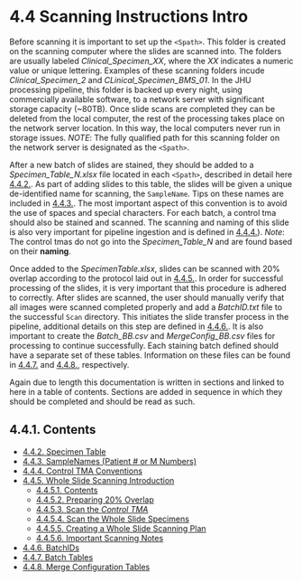 # 4.4 Scanning Instructions Intro
Before scanning it is important to set up the ```<Spath>```. This folder is created on the scanning computer where the slides are scanned into. The folders are usually labeled *Clinical_Specimen_XX*, where the *XX* indicates a numeric value or unique lettering. Examples of these scanning folders incude *Clinical_Specimen_2* and *CLinical_Specimen_BMS_01*. In the JHU processing pipeline, this folder is backed up every night, using commercially available software, to a network server with significant storage capacity (~80TB). Once slide scans are completed they can be deleted from the local computer, the rest of the processing takes place on the network server location. In this way, the local computers never run in storage issues. *NOTE*: The fully qualified path for this scanning folder on the network server is designated as the ```<Spath>```. 

After a new batch of slides are stained, they should be added to a *Specimen_Table_N.xlsx* file located in each ```<Spath>```, described in detail here [4.4.2.](scanning/SpecimenTable.md). As part of adding slides to this table, the slides will be given a unique de-identified name for scanning, the ```SampleName```. Tips on these names are included in [4.4.3.](scanning/SampleNames.md). The most important aspect of this convention is to avoid the use of spaces and special characters. For each batch, a control tma should also be stained and scanned. The scanning and naming of this slide is also very important for pipeline ingestion and is defined in [4.4.4.](scanning/ControlTMAConventions.md)). *Note*: The control tmas do not go into the *Specimen_Table_N* and are found based on their **naming**.

Once added to the *SpecimenTable.xlsx*, slides can be scanned with 20% overlap according to the protocol laid out in [4.4.5.](scanning/WholeSlideScanning.md). In order for successful processing of the slides, it is very important that this procedure is adhered to correctly. After slides are scanned, the user should manually verify that all images were scanned completed properly and add a *BatchID.txt* file to the successful ```Scan``` directory. This initiates the slide transfer process in the pipeline, additional details on this step are defined in [4.4.6.](scanning/BatchIDs.md). It is also important to create the *Batch_BB.csv* and *MergeConfig_BB.csv* files for processing to continue successfully. Each staining batch defined should have a separate set of these tables. Information on these files can be found in [4.4.7.](scanning/BatchTables.md) and [4.4.8.](scanning/MergeConfigTables.md), respectively. 

Again due to length this documentation is written in sections and linked to here in a table of contents. Sections are added in sequence in which they should be completed and should be read as such.

## 4.4.1. Contents
   - [4.4.2. Specimen Table](scanning/SpecimenTable.md)
   - [4.4.3. SampleNames (Patient # or M Numbers)](scanning/SampleNames.md)
   - [4.4.4. Control TMA Conventions](scanning/ControlTMAConventions.md)
   - [4.4.5. Whole Slide Scanning Introduction](scanning/WholeSlideScanning.md)
     - [4.4.5.1. Contents](scanning/WholeSlideScanning.md/#4451-contents)
     - [4.4.5.2. Preparing 20% Overlap](scanning/Preparing20Overlap.md)
     - [4.4.5.3. Scan the *Control TMA*](scanning/ScantheControlTMA.md)
     - [4.4.5.4. Scan the Whole Slide Specimens](scanning/ScantheWholeSlideSpecimens.md)
     - [4.4.5.5. Creating a Whole Slide Scanning Plan](scanning/CreatingaWholeSlideScanningPlan.md)
     - [4.4.5.6. Important Scanning Notes](scanning/ImportantScanningNotes.md)
   - [4.4.6. BatchIDs](scanning/BatchIDs.md)
   - [4.4.7. Batch Tables](scanning/BatchTables.md)
   - [4.4.8. Merge Configuration Tables](scanning/MergeConfigTables.md)
